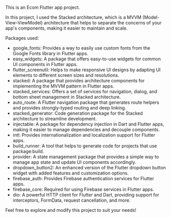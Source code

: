 This is an Ecom Flutter app project.

In this project, I used the Stacked architecture, which is a MVVM (Model-View-ViewModel) architecture that helps to separate the concerns of your app's components, making it easier to maintain and scale.

Packages used:
- google_fonts: Provides a way to easily use custom fonts from the Google Fonts library in Flutter apps.
- easy_widgets: A package that offers easy-to-use widgets for common UI components in Flutter apps.
- flutter_screenutil: Helps to make responsive UI designs by adapting UI elements to different screen sizes and resolutions.
- stacked: A package that provides architecture components for implementing the MVVM pattern in Flutter apps.
- stacked_services: Offers a set of services for navigation, dialog, and bottom sheet management in Stacked architecture.
- auto_route: A Flutter navigation package that generates route helpers and provides strongly-typed routing and deep linking.
- stacked_generator: Code generation package for the Stacked architecture to streamline development.
- injectable: A package for dependency injection in Dart and Flutter apps, making it easier to manage dependencies and decouple components.
- intl: Provides internationalization and localization support for Flutter apps.
- build_runner: A tool that helps to generate code for projects that use package:build.
- provider: A state management package that provides a simple way to manage app state and update UI components accordingly.
- dropdown_button2: An enhanced version of the Flutter dropdown button widget with added features and customization options.
- firebase_auth: Provides Firebase authentication services for Flutter apps.
- firebase_core: Required for using Firebase services in Flutter apps.
- dio: A powerful HTTP client for Flutter and Dart, providing support for interceptors, FormData, request cancellation, and more.

Feel free to explore and modify this project to suit your needs!
